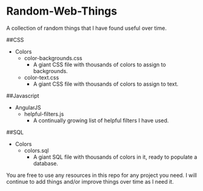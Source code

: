 # Random-Web-Things

A collection of random things that I have found useful over time.


##CSS
  - Colors
    - color-backgrounds.css
      - A giant CSS file with thousands of colors to assign to backgrounds.
    - color-text.css
      - A giant CSS file with thousands of colors to assign to text.


##Javascript
- AngularJS
  - helpful-filters.js
    - A continually growing list of helpful filters I have used.


##SQL
  - Colors
    - colors.sql
      - A giant SQL file with thousands of colors in it, ready to populate a database.

You are free to use any resources in this repo for any project you need. I will continue to add things and/or improve things over time as I need it.
